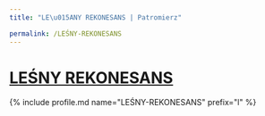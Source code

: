 ```yaml
---
title: "LE\u015ANY REKONESANS | Patromierz"

permalink: /LEŚNY-REKONESANS
---
```


# [LEŚNY REKONESANS](https://patronite.pl/LEŚNY-REKONESANS)

{% include profile.md name="LEŚNY-REKONESANS" prefix="l" %}
